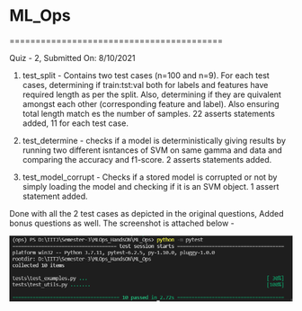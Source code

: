 # ML_Ops
=========================================

Quiz - 2, Submitted On: 8/10/2021

1. test_split - Contains two test cases (n=100 and n=9). For each test cases, determining if train:tst:val both for labels and features have required length as per the split. Also, determining if they are quivalent amongst each other (corresponding feature and label). Also ensuring total length match es the number of samples. 22 asserts statements added, 11 for each test case. 

2. test_determine - checks if a model is deterministically giving results by running two different isntances of SVM on same gamma and data and comparing the accuracy and f1-score. 2 asserts statements added.

3. test_model_corrupt - Checks if a stored model is corrupted or not by simply loading the model and checking if it is an SVM object. 1 assert statement added. 


Done with all the 2 test cases as depicted in the original questions,
Added bonus questions as well. The screenshot is attached below -

![plot](results/quiz.png)
